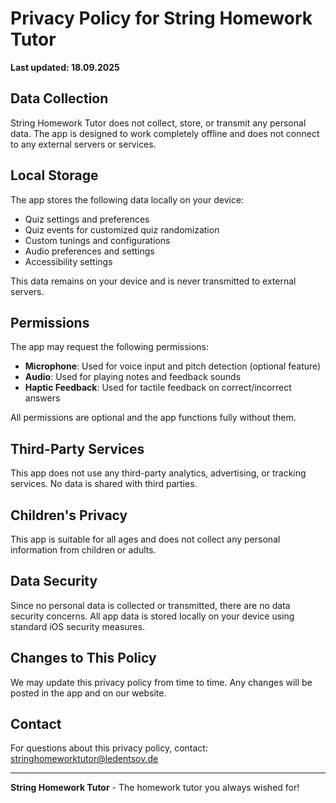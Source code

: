 # Privacy Policy for String Homework Tutor

**Last updated: 18.09.2025**

## Data Collection

String Homework Tutor does not collect, store, or transmit any personal data. The app is designed to work completely offline and does not connect to any external servers or services.

## Local Storage

The app stores the following data locally on your device:

- Quiz settings and preferences
- Quiz events for customized quiz randomization
- Custom tunings and configurations
- Audio preferences and settings
- Accessibility settings

This data remains on your device and is never transmitted to external servers.

## Permissions

The app may request the following permissions:

- **Microphone**: Used for voice input and pitch detection (optional feature)
- **Audio**: Used for playing notes and feedback sounds
- **Haptic Feedback**: Used for tactile feedback on correct/incorrect answers

All permissions are optional and the app functions fully without them.

## Third-Party Services

This app does not use any third-party analytics, advertising, or tracking services. No data is shared with third parties.

## Children's Privacy

This app is suitable for all ages and does not collect any personal information from children or adults.

## Data Security

Since no personal data is collected or transmitted, there are no data security concerns. All app data is stored locally on your device using standard iOS security measures.

## Changes to This Policy

We may update this privacy policy from time to time. Any changes will be posted in the app and on our website.

## Contact

For questions about this privacy policy, contact: stringhomeworktutor@ledentsov.de

---

**String Homework Tutor** - The homework tutor you always wished for!
